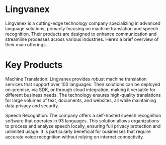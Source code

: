 # Lingvanex

Lingvanex is a cutting-edge technology company specializing in advanced language solutions, primarily focusing on machine translation and speech recognition. Their products are designed to enhance communication and streamline processes across various industries. Here’s a brief overview of their main offerings.

# Key Products
Machine Translation: Lingvanex provides robust machine translation services that support over 100 languages. Their solutions can be deployed on-premise, via SDK, or through cloud integration, making it versatile for different business needs. The technology ensures high-quality translations for large volumes of text, documents, and websites, all while maintaining data privacy and security.

Speech Recognition: The company offers a self-hosted speech recognition software that operates in 93 languages. This solution allows organizations to process and analyze speech locally, ensuring full privacy protection and unlimited usage. It is particularly beneficial for businesses that require accurate voice recognition without relying on internet connectivity.



